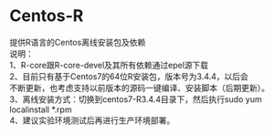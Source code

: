 # Centos-R
提供R语言的Centos离线安装包及依赖</br>
说明：</br>
1、R-core跟R-core-devel及其所有依赖通过epel源下载</br>
2、目前只有基于Centos7的64位R安装包，版本号为3.4.4，以后会</br>
   不断更新，也考虑支持以前版本的源码一键编译、安装脚本（后期更新）。</br>
3、离线安装方式：切换到centos7-R3.4.4目录下，然后执行sudo yum localinstall *.rpm</br>
4、建议实验环境测试后再进行生产环境部署。</br>
